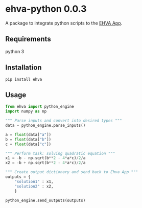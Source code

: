 # ehva-python 0.0.3
A package to integrate python scripts to the [EHVA App](https://ehva.ca).

## Requirements
python 3

## Installation
`pip install ehva`

## Usage
```python
from ehva import python_engine
import numpy as np

""" Parse inputs and convert into desired types """
data = python_engine.parse_inputs()

a = float(data["a"])
b = float(data["b"])
c = float(data["c"])

""" Perform task: solving quadratic equation """
x1 = -b - np.sqrt(b**2 - 4*a*c)/2/a
x2 = -b + np.sqrt(b**2 - 4*a*c)/2/a

""" Create output dictionary and send back to Ehva App """
outputs = {
    "solution1" : x1,
    "solution2" : x2,
    }

python_engine.send_outputs(outputs)

```
